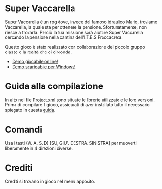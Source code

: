 # **Super Vaccarella**
Super Vaccarella è un rpg dove, invece del famoso idraulico Mario, troviamo Vaccarella, la quale sta per ottenere la pensione.
Sfortunatamente, non riesce a trovarla. Perciò la tua missione sarà aiutare Super Vaccarella cercando la pensione nella cantina dell'I.T.E.S Fraccacreta.

Questo gioco è stato realizzato con collaborazione del piccolo gruppo classe e la realtà che ci circonda.

- [Demo giocabile online!](https://ronyxdumb.github.io/Super-Vaccarella-HTML5.github.io/)
- [Demo scaricabile per Windows!](https://github.com/RonyxDumb/Super-Vaccarella/releases/tag/v2)

# **Guida alla compilazione**
In alto nel file [Project.xml](https://github.com/RonyxDumb/Super-Vaccarella/blob/main/Project.xml) sono situate le librerie utilizzate e le loro versioni.
Prima di compilare il gioco, assicurati di aver installato tutto il necessario spiegato in questa [guida](https://github.com/RonyxDumb/HaxeFlixel-Tutorial-Italiano).

# **Comandi**
Usa i tasti (W. A. S. D) [SU, GIU'. DESTRA. SINISTRA] per muoverti liberamente in 4 direzioni diverse.

# **Crediti**
Crediti si trovano in gioco nel menu apposito.
